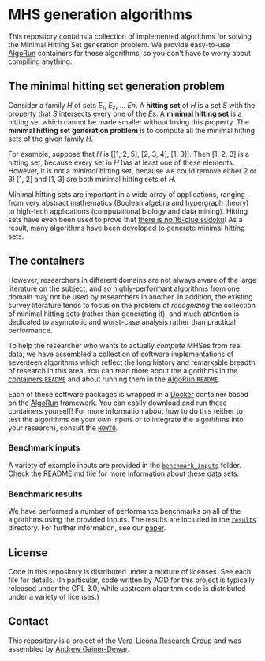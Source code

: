 # MHS generation algorithms
This repository contains a collection of implemented algorithms for solving the Minimal Hitting Set generation problem.
We provide easy-to-use [AlgoRun][] containers for these algorithms, so you don't have to worry about compiling anything.

## The minimal hitting set generation problem
Consider a family *H* of sets *E₁*, *E₂*, … *En*.
A **hitting set** of *H* is a set *S* with the property that *S* intersects every one of the *E*s.
A **minimal hitting set** is a hitting set which cannot be made smaller without losing this property.
The **minimal hitting set generation problem** is to compute all the minimal hitting sets of the given family *H*.

For example, suppose that *H* is [[1, 2, 5], [2, 3, 4], [1, 3]].
Then [1, 2, 3] is a hitting set, because every set in *H* has at least one of these elements.
However, it is not a *minimal* hitting set, because we could remove either 2 or 3!
[1, 2] and [1, 3] are both minimal hitting sets of *H*.

Minimal hitting sets are important in a wide array of applications, ranging from very abstract mathematics (Boolean algebra and hypergraph theory) to high-tech applications (computational biology and data mining).
Hitting sets have even been used to prove that [there is no 16-clue sudoku](//dx.doi.org/10.1080/10586458.2013.870056)!
As a result, many algorithms have been developed to generate minimal hitting sets.

## The containers
However, researchers in different domains are not always aware of the large literature on the subject, and so highly-performant algorithms from one domain may not be used by researchers in another.
In addition, the existing survey literature tends to focus on the problem of *recognizing* the collection of minimal hitting sets (rather than generating it), and much attention is dedicated to asymptotic and worst-case analysis rather than practical performance.

To help the researcher who wants to actually *compute* MHSes from real data, we have assembled a collection of software implementations of seventeen algorithms which reflect the long history and remarkable breadth of research in this area.
You can read more about the algorithms in the [containers `README`](containers/) and about running them in the [AlgoRun `README`](containers/algorun.md).

Each of these software packages is wrapped in a [Docker][] container based on the [AlgoRun][] framework.
You can easily download and run these containers yourself!
For more information about how to do this (either to test the algorithms on your own inputs or to integrate the algorithms into your research), consult the [`HOWTO`](HOWTO.md).

### Benchmark inputs
A variety of example inputs are provided in the [`benchmark_inputs`](benchmark_inputs/) folder.
Check the [README.md](benchmark_inputs/README.md) file for more information about these data sets.

### Benchmark results
We have performed a number of performance benchmarks on all of the algorithms using the provided inputs.
The results are included in the [`results`](results/) directory.
For further information, see our [paper][].

## License
Code in this repository is distributed under a mixture of licenses.
See each file for details.
(In particular, code written by AGD for this project is typically released under the GPL 3.0, while upstream algorithm code is distributed under a variety of licenses.)

## Contact
This repository is a project of the [Vera-Licona Research Group][compsysmed] and was assembled by [Andrew Gainer-Dewar][agdphd].

[docker]: http://docker.io "Docker"
[algorun]: http://algorun.org "Algorun"
[jsonschema]: http://pypi.python.org/pypi/jsonschema "Python-jsonschema"
[compsysmed]: http://compsysmed.org
[agdphd]: http://github.com/agdphd
[paper]: http://arxiv.org/abs/1601.02939

